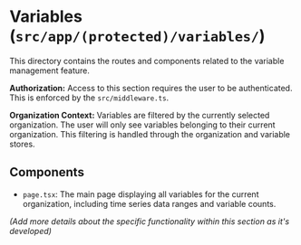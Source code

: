 # Variables (`src/app/(protected)/variables/`)

This directory contains the routes and components related to the variable management feature.

**Authorization:** Access to this section requires the user to be authenticated. This is enforced by the `src/middleware.ts`.

**Organization Context:** Variables are filtered by the currently selected organization. The user will only see variables belonging to their current organization. This filtering is handled through the organization and variable stores.

## Components

- `page.tsx`: The main page displaying all variables for the current organization, including time series data ranges and variable counts.

*(Add more details about the specific functionality within this section as it's developed)* 